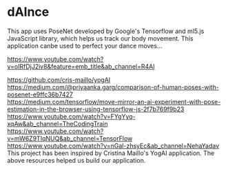 # dAInce  
This app uses PoseNet developed by Google's Tensorflow and ml5.js JavaScript library, which helps us track our body movement. This application canbe used to perfect your dance moves...  

https://www.youtube.com/watch?v=oIRfDjJ2iv8&feature=emb_title&ab_channel=R4AI  

https://github.com/cris-maillo/yogAI  
https://medium.com/@priyaanka.garg/comparison-of-human-poses-with-posenet-e9ffc36b7427  
https://medium.com/tensorflow/move-mirror-an-ai-experiment-with-pose-estimation-in-the-browser-using-tensorflow-js-2f7b769f9b23  
https://www.youtube.com/watch?v=FYgYyq-xqAw&ab_channel=TheCodingTrain  
https://www.youtube.com/watch?v=mW6Z9TIqNUQ&ab_channel=TensorFlow  
https://www.youtube.com/watch?v=nGal-zhsyEc&ab_channel=NehaYadav  
  This project has been inspired by Cristina Maillo's YogAI application. The  above resources helped us build our application.  
